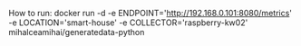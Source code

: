 How to run:
docker run -d -e ENDPOINT='http://192.168.0.101:8080/metrics' -e LOCATION='smart-house' -e COLLECTOR='raspberry-kw02' mihalceamihai/generatedata-python
